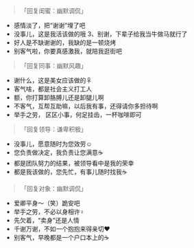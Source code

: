 > 「回复闺蜜：幽默调侃」

- 感情淡了，把“谢谢”埋了吧
- 没事儿，这是我活该做的哦 3、别谢，下辈子给我当牛做马就行了
- 好人是不缺谢谢的，我缺的是一顿烧烤
- 别客气啦，你要真感激我，就陪我逛街吧

>「回复同事：幽默风趣」

- 谢什么，这是美女应该做的‍♀
- 客气啥，都是社会主义打工人‍
- 额，你打算卸胳膊儿还是卸腿儿啊
- 不客气，互帮互助嘛，以后我有事，还得请你多担待啊
- 举手之劳， 区区小事，何足挂齿，一杯咖啡即可

>「回复领导：谦卑积极」

- 没事儿，愿意随时为您效劳☺️
- 您负责做决定，我负责让您满意☕
- 都是团队努力的结果，被领导看中是我的荣幸
- 都是我该做的，您先忙，有事儿随时找我☕

>「回复对象：幽默调侃」

- 爱卿平身～（笑）跪安吧
- 举手之劳，不必以身相许‍♀️
- 先欠着，“卖身”还是人情
- 千谢万谢，不如一个抱抱来得亲切‍❤️‍
- 别客气，早晚都是一个户口本上的☕